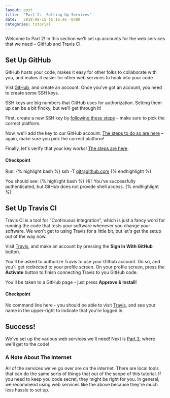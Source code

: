 ```yaml
---
layout: post
title:  "Part 2:  Setting Up Services"
date:   2018-08-15 15:16:46 -0400
categories: tutorial
---
```


Welcome to Part 2!  In this section we'll set up accounts for the web services that we need – GitHub and Travis CI.


## Set Up GitHub
GitHub hosts your code, makes it easy for other folks to collaborate with you, and makes it easier for other web services to hook into your code

Vist [GitHub][github-main], and create an account.  Once you've got an account, you need to create some SSH keys.

SSH keys are big numbers that GitHub uses for authorization.  Setting them up can be a bit fincky, but we'll get through it!

First, create a new SSH key by [following these steps][github-ssh-1] – make sure to pick the correct platform.

Now, we'll add the key to our GitHub account.  [The steps to do so are here][github-ssh-2] – again, make sure you pick the correct platform!

Finally, let's verify that your key works!  [The steps are here][github-ssh-3].

#### Checkpoint

Run:
{% highlight bash %}
ssh -T git@github.com
{% endhighlight %}

You should see:
{% highlight bash %}
Hi <your-username>! You've successfully authenticated, but GitHub does not provide shell access.
{% endhighlight %}


## Set Up Travis CI
Travis CI is a tool for "Continuous Integration", which is just a fancy word for running the code that tests your software whenever you change your software.
We won't get to using Travis for a little bit, but let's get the setup out of the way now.

Visit [Travis][travis-main], and make an account by pressing the **Sign In With GitHub** button.

You'll be asked to authorize Travis to use your Github account.  Do so, and you'll get redirected to your profile screen.  On your profile screen, press the **Activate** button to finish connecting Travis to you GitHub code.

You'll be taken to a GitHub page - just press **Approve & Install**!

#### Checkpoint

No command line here - you should be able to visit [Travis][travis-main], and see your name in the upper-right to indicate that you're logged in.

## Success!

We've set up the various web services we'll need!  Next is [Part 3][tutorial-part-3], where we'll get to the code!

### A Note About The Internet

All of the services we've go over are on the internet.  There are local tools that can do the same sorts of things that out of the scope of this tutorial.
If you need to keep you code secret, they might be right for you.  In general, we recommend using web services like the above because they're much less hassle to set up.

[python-download]: https://www.python.org/downloads
[github-main]: https://github.com
[github-ssh-1]: https://help.github.com/articles/generating-a-new-ssh-key-and-adding-it-to-the-ssh-agent 
[github-ssh-2]: https://help.github.com/articles/adding-a-new-ssh-key-to-your-github-account
[github-ssh-3]: https://help.github.com/articles/testing-your-ssh-connection
[travis-main]: https://travis-ci.org
[readthedocs-main]: https://readthedocs.org
[tutorial-part-3]: https://bmcfee.github.io/ismir2018-oss-tutorial/tutorial/2018/08/14/part-3.html 

